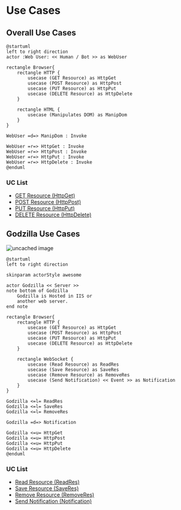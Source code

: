 Use Cases
=========

## Overall Use Cases
```puml
@startuml
left to right direction
actor :Web User: << Human / Bot >> as WebUser

rectangle Browser{
    rectangle HTTP {
        usecase (GET Resource) as HttpGet
        usecase (POST Resource) as HttpPost
        usecase (PUT Resource) as HttpPut
        usecase (DELETE Resource) as HttpDelete
    }

    rectangle HTML {
        usecase (Manipulates DOM) as ManipDom
    }
}

WebUser =d=> ManipDom : Invoke

WebUser =r=> HttpGet : Invoke
WebUser =r=> HttpPost : Invoke
WebUser =r=> HttpPut : Invoke
WebUser =r=> HttpDelete : Invoke
@enduml

```

### UC List

* [GET Resource (HttpGet)](Http.md#httpget)
* [POST Resource (HttpPost)](Http.md#httppost)
* [PUT Resource (HttpPut)](Http.md#httpput)
* [DELETE Resource (HttpDelete)](Http.md#httpdelete)

## Godzilla Use Cases

![uncached image](http://www.plantuml.com/plantuml/proxy?cache=no&src=https://raw.githubusercontent.com/ProjectKaiju/Godzilla/main/docs/use_cases/Godzilla%20Use%20Cases.puml)



```puml
@startuml
left to right direction

skinparam actorStyle awesome

actor Godzilla << Server >>
note bottom of Godzilla
    Godzilla is Hosted in IIS or
    another web server.
end note

rectangle Browser{
    rectangle HTTP {
        usecase (GET Resource) as HttpGet
        usecase (POST Resource) as HttpPost
        usecase (PUT Resource) as HttpPut
        usecase (DELETE Resource) as HttpDelete
    }

    rectangle WebSocket {
        usecase (Read Resource) as ReadRes
        usecase (Save Resource) as SaveRes
        usecase (Remove Resource) as RemoveRes
        usecase (Send Notification) << Event >> as Notification
    }
}

Godzilla <=l= ReadRes
Godzilla <=l= SaveRes
Godzilla <=l= RemoveRes

Godzilla =d=> Notification

Godzilla <=u= HttpGet
Godzilla <=u= HttpPost
Godzilla <=u= HttpPut
Godzilla <=u= HttpDelete
@enduml
```

### UC List

* [Read Resource (ReadRes)](WebSocket.md#readres)
* [Save Resource (SaveRes)](WebSocket.md#saveres)
* [Remove Resource (RemoveRes)](WebSocket.md#removeres)
* [Send Notification (Notification)](WebSocket.md#notification)
